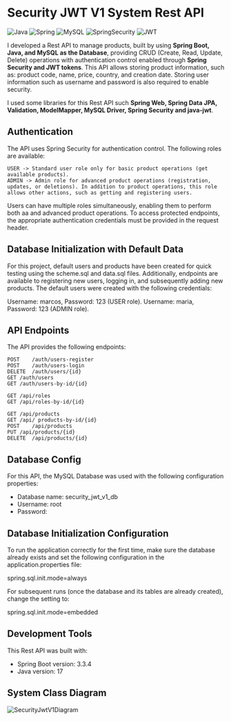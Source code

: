 # Security JWT V1 System Rest API

![Java](https://img.shields.io/badge/Java-ED8B00?style=for-the-badge&logo=openjdk&logoColor=white) ![Spring](https://img.shields.io/badge/Spring-6DB33F?style=for-the-badge&logo=Spring&logoColor=white) ![MySQL](https://img.shields.io/badge/MySQL-005C84?style=for-the-badge&logo=mysql&logoColor=white) ![SpringSecurity](https://img.shields.io/badge/Spring_Security-6DB33F?style=for-the-badge&logo=Spring-Security&logoColor=white) ![JWT](https://img.shields.io/badge/JWT-323330?style=for-the-badge&logo=json-web-tokens&logoColor=pink)

I developed a Rest API to manage products, built by using **Spring Boot, Java, and MySQL as the Database**, providing CRUD (Create, Read, Update, Delete) operations with authentication control enabled through **Spring Security and JWT tokens**. This API allows storing product information, such as: product code, name, price, country, and creation date. Storing user information such as username and password is also required to enable security.

I used some libraries for this Rest API such **Spring Web, Spring Data JPA, Validation, ModelMapper, MySQL Driver, Spring Security and java-jwt**. 

## Authentication
The API uses Spring Security for authentication control. The following roles are available:

```
USER -> Standard user role only for basic product operations (get available products).
ADMIN -> Admin role for advanced product operations (registration, updates, or deletions). In addition to product operations, this role allows other actions, such as getting and registering users.
```
Users can have multiple roles simultaneously, enabling them to perform both aa and advanced product operations. To access protected endpoints, the appropriate authentication credentials must be provided in the request header.

## Database Initialization with Default Data
For this project, default users and products have been created for quick testing using the scheme.sql and data.sql files. Additionally, endpoints are available to registering new users, logging in, and subsequently adding new products. The default users were created with the following credentials:

Username: marcos, Password: 123 (USER role).
Username: maria, Password: 123 (ADMIN role).

## API Endpoints
The API provides the following endpoints:
```
POST	/auth/users-register
POST	/auth/users-login
DELETE	/auth/users/{id}
GET	/auth/users
GET	/auth/users-by-id/{id}

GET	/api/roles
GET	/api/roles-by-id/{id}

GET	/api/products
GET	/api/ products-by-id/{id}
POST	/api/products
PUT	/api/products/{id}
DELETE	/api/products/{id}
```

## Database Config
For this API, the MySQL Database was used with the following configuration properties: 

- Database name: security_jwt_v1_db
- Username: root
- Password:

## Database Initialization Configuration
To run the application correctly for the first time, make sure the database already exists and set the following configuration in the application.properties file:

spring.sql.init.mode=always

For subsequent runs (once the database and its tables are already created), change the setting to:

spring.sql.init.mode=embedded

## Development Tools
This Rest API was built with:

- Spring Boot version: 3.3.4
- Java version: 17

## System Class Diagram
![SecurityJwtV1Diagram](https://github.com/user-attachments/assets/b2764789-35bc-4ee7-9933-b6cf7d8e375b)